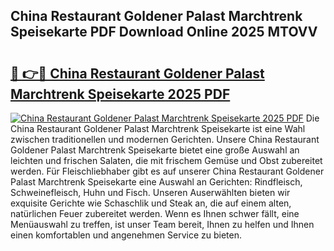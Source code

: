 ## China Restaurant Goldener Palast Marchtrenk Speisekarte PDF Download Online 2025 MTOVV

# <h2><a href="http://gc96oq.nevu.top/?p=China+Restaurant+Goldener+Palast+Marchtrenk+Speisekarte">🔗 👉🔴 China Restaurant Goldener Palast Marchtrenk Speisekarte 2025 PDF</a></h2>

[![China Restaurant Goldener Palast Marchtrenk Speisekarte 2025 PDF](https://i.imgur.com/dBaPXMq.png)](http://gc96oq.nevu.top/?p=China+Restaurant+Goldener+Palast+Marchtrenk+Speisekarte)
Die China Restaurant Goldener Palast Marchtrenk Speisekarte ist eine Wahl zwischen traditionellen und modernen Gerichten. Unsere China Restaurant Goldener Palast Marchtrenk Speisekarte bietet eine große Auswahl an leichten und frischen Salaten, die mit frischem Gemüse und Obst zubereitet werden. Für Fleischliebhaber gibt es auf unserer China Restaurant Goldener Palast Marchtrenk Speisekarte eine Auswahl an Gerichten: Rindfleisch, Schweinefleisch, Huhn und Fisch. Unseren Auserwählten bieten wir exquisite Gerichte wie Schaschlik und Steak an, die auf einem alten, natürlichen Feuer zubereitet werden. Wenn es Ihnen schwer fällt, eine Menüauswahl zu treffen, ist unser Team bereit, Ihnen zu helfen und Ihnen einen komfortablen und angenehmen Service zu bieten.
